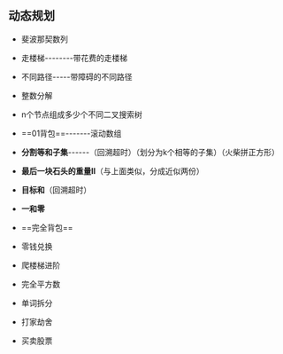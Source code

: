 ## 动态规划

- 斐波那契数列
- 走楼梯--------带花费的走楼梯
- 不同路径-----带障碍的不同路径

- 整数分解
- n个节点组成多少个不同二叉搜索树
- ==01背包==-------滚动数组
- **分割等和子集**------（回溯超时）（划分为k个相等的子集）（火柴拼正方形）
- **最后一块石头的重量Ⅱ**（与上面类似，分成近似两份）
- **目标和**（回溯超时）
- **一和零**
- ==完全背包==
- 零钱兑换
- 爬楼梯进阶
- 完全平方数
- 单词拆分
- 打家劫舍
- 买卖股票